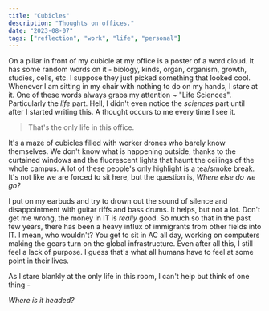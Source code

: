 ```yaml
---
title: "Cubicles"
description: "Thoughts on offices."
date: "2023-08-07"
tags: ["reflection", "work", "life", "personal"]
---
```

On a pillar in front of my cubicle at my office is a poster of a word cloud. It
has some random words on it - biology, kinds, organ, organism, growth, studies,
cells, etc. I suppose they just picked something that looked cool. Whenever I
am sitting in my chair with nothing to do on my hands, I stare at it. One of
these words always grabs my attention ~ "Life Sciences". Particularly the
_life_ part. Hell, I didn't even notice the _sciences_ part until after I
started writing this. A thought occurs to me every time I see it.

> That's the only life in this office.

It's a maze of cubicles filled with worker drones who barely know themselves.
We don't know what is happening outside, thanks to the curtained windows and the
fluorescent lights that haunt the ceilings of the whole campus. A lot of these
people's only highlight is a tea/smoke break. It's not like we are forced to
sit here, but the question is, _Where else do we go?_

I put on my earbuds and try to drown out the sound of silence and
disappointment with guitar riffs and bass drums. It helps, but not a lot. Don't
get me wrong, the money in IT is _*really*_ good. So much so that in the past
few years, there has been a heavy influx of immigrants from other fields into
IT. I mean, who wouldn't? You get to sit in AC all day, working on computers
making the gears turn on the global infrastructure. Even after all this, I
still feel a lack of purpose. I guess that's what all humans have to feel at
some point in their lives. 

As I stare blankly at the only life in this room, I can't help but think of one
thing -

_Where is it headed?_
